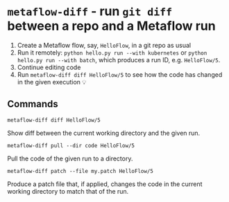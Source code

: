 # `metaflow-diff` - run `git diff` between a repo and a Metaflow run

1. Create a Metaflow flow, say, `HelloFlow`, in a git repo as usual
2. Run it remotely: `python hello.py run --with kubernetes` or `python hello.py run --with batch`, which produces a run ID, e.g. `HelloFlow/5`.
3. Continue editing code
4. Run `metaflow-diff diff HelloFlow/5` to see how the code has changed in the given execution 💡

## Commands

```
metaflow-diff diff HelloFlow/5
```

Show diff between the current working directory and the given run.

```
metaflow-diff pull --dir code HelloFlow/5
```

Pull the code of the given run to a directory.

```
metaflow-diff patch --file my.patch HelloFlow/5
```

Produce a patch file that, if applied, changes the code in the current
working directory to match that of the run.


